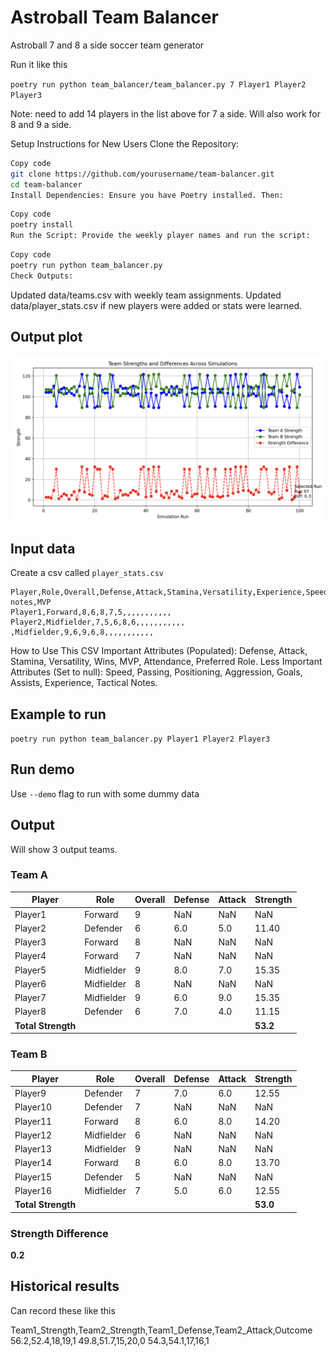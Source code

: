 # Astroball Team Balancer

Astroball 7 and 8 a side soccer team generator

Run it like this

`poetry run python team_balancer/team_balancer.py 7 Player1 Player2 Player3`

Note: need to add 14 players in the list above for 7 a side.
Will also work for 8 and 9 a side.

Setup Instructions for New Users
Clone the Repository:

```bash
Copy code
git clone https://github.com/yourusername/team-balancer.git
cd team-balancer
Install Dependencies: Ensure you have Poetry installed. Then:
```

```bash
Copy code
poetry install
Run the Script: Provide the weekly player names and run the script:
```

```bash
Copy code
poetry run python team_balancer.py
Check Outputs:
```

Updated data/teams.csv with weekly team assignments.
Updated data/player_stats.csv if new players were added or stats were learned.

## Output plot

![Simulation Example](public/png/fig_team_permuts.png)

## Input data

Create a csv called `player_stats.csv`

```csv
Player,Role,Overall,Defense,Attack,Stamina,Versatility,Experience,Speed,Passing,Positioning,Aggression,Wins,Losses,Goals,Assists,Tactical notes,MVP
Player1,Forward,8,6,8,7,5,,,,,,,,,,,
Player2,Midfielder,7,5,6,8,6,,,,,,,,,,,
,Midfielder,9,6,9,6,8,,,,,,,,,,,
```

How to Use This CSV
Important Attributes (Populated):
Defense, Attack, Stamina, Versatility, Wins, MVP, Attendance, Preferred Role.
Less Important Attributes (Set to null):
Speed, Passing, Positioning, Aggression, Goals, Assists, Experience, Tactical Notes.


## Example to run

`poetry run python team_balancer.py Player1 Player2 Player3`


## Run demo

Use `--demo` flag to run with some dummy data

## Output

Will show 3 output teams.



### Team A
| Player     | Role        | Overall | Defense | Attack | Strength |
|------------|-------------|---------|---------|--------|----------|
| Player1    | Forward     | 9       | NaN     | NaN    | NaN      |
| Player2    | Defender    | 6       | 6.0     | 5.0    | 11.40    |
| Player3    | Forward     | 8       | NaN     | NaN    | NaN      |
| Player4    | Forward     | 7       | NaN     | NaN    | NaN      |
| Player5    | Midfielder  | 9       | 8.0     | 7.0    | 15.35    |
| Player6    | Midfielder  | 8       | NaN     | NaN    | NaN      |
| Player7    | Midfielder  | 9       | 6.0     | 9.0    | 15.35    |
| Player8    | Defender    | 6       | 7.0     | 4.0    | 11.15    |
| **Total Strength** |             |         |         |          | **53.2** |

### Team B
| Player     | Role        | Overall | Defense | Attack | Strength |
|------------|-------------|---------|---------|--------|----------|
| Player9    | Defender    | 7       | 7.0     | 6.0    | 12.55    |
| Player10   | Defender    | 7       | NaN     | NaN    | NaN      |
| Player11   | Forward     | 8       | 6.0     | 8.0    | 14.20    |
| Player12   | Midfielder  | 6       | NaN     | NaN    | NaN      |
| Player13   | Midfielder  | 9       | NaN     | NaN    | NaN      |
| Player14   | Forward     | 8       | 6.0     | 8.0    | 13.70    |
| Player15   | Defender    | 5       | NaN     | NaN    | NaN      |
| Player16   | Midfielder  | 7       | 5.0     | 6.0    | 12.55    |
| **Total Strength** |             |         |         |          | **53.0** |

### Strength Difference
**0.2**
## Historical results

Can record these like this

Team1_Strength,Team2_Strength,Team1_Defense,Team2_Attack,Outcome
56.2,52.4,18,19,1
49.8,51.7,15,20,0
54.3,54.1,17,16,1

